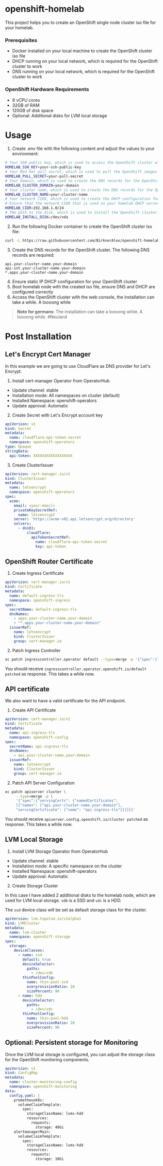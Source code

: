 # openshift-homelab

This project helps you to create an OpenShift single node cluster iso file for your homelab.

### Prerequisites

- Docker installed on your local machine to create the OpenShift cluster iso file
- DHCP running on your local network, which is required for the OpenShift cluster to work
- DNS running on your local network, which is required for the OpenShift cluster to work

### OpenShift Hardware Requirements

- 8 vCPU cores
- 32GB of RAM
- 120GB of disk space
- Optional: Additional disks for LVM local storage 

# Usage

1. Create .env file with the following content and adjust the values to your environment:

```bash
# Your SSH public key, which is used to access the OpenShift cluster with the core user via SSH
HOMELAB_SSH_KEY=your-ssh-public-key
# Your Red Hat pull secret, which is used to pull the OpenShift images
HOMELAB_PULL_SECRET=your-pull-secret
# Your domain, which is used to create the DNS records for the OpenShift cluster
HOMELAB_CLUSTER_DOMAIN=your-domain
# Your cluster name, which is used to create the DNS records for the OpenShift cluster
HOMELAB_CLUSTER_NAME=your-cluster-name
# Your network CIDR, which is used to create the DHCP configuration for the OpenShift cluster,
# Ensure that the network CIDR that is used on your homelab DHCP server.
HOMELAB_CIDR=192.168.1.0/24
# THe path to the disk, which is used to install the OpenShift cluster.
HOMELAB_INSTALL_DISK=/dev/vda
```

2. Run the following Docker container to create the OpenShift cluster iso file:

```bash
curl -L https://raw.githubusercontent.com/BirknerAlex/openshift-homelab/main/bootstrap.sh | bash 
```

3. Create the DNS records for the OpenShift cluster. The following DNS records are required:

```
api.your-cluster-name.your-domain
api-int.your-cluster-name.your-domain
*.apps.your-cluster-name.your-domain
```

4. Ensure static IP DHCP configuration for your OpenShift cluster
5. Boot homelab node with the created iso file, ensure DNS and DHCP are configured correctly
6. Access the OpenShift cluster with the web console, the installation can take a while. A loooong while

> **Note for germans**: The installation can take a loooong while. A loooong while. #Neuland

# Post Installation

## Let's Encrypt Cert Manager

In this example we are going to use CloudFlare as DNS provider for Let's Encrypt.

1. Install cert-manager Operator from OperatorHub

- Update channel: stable
- Installation mode: All namespaces on cluster (default)
- Installed Namespace: openshift-operators
- Update approval: Automatic

2. Create Secret with Let's Encrypt account key

```yaml
apiVersion: v1
kind: Secret
metadata:
  name: cloudflare-api-token-secret
  namespace: openshift-operators
type: Opaque
stringData:
  api-token: XXXXXXXXXXXXXXXXXX
```

3. Create ClusterIssuer

```yaml
apiVersion: cert-manager.io/v1
kind: ClusterIssuer
metadata:
  name: letsencrypt
  namespace: openshift-operators
spec:
  acme:
    email: <your-email>
    privateKeySecretRef:
      name: letsencrypt
    server: 'https://acme-v02.api.letsencrypt.org/directory'
    solvers:
      - dns01:
          cloudflare:
            apiTokenSecretRef:
              name: cloudflare-api-token-secret
              key: api-token
```

## OpenShift Router Certificate

1. Create Ingress Certificate

```yaml
apiVersion: cert-manager.io/v1
kind: Certificate
metadata:
  name: default-ingress-tls
  namespace: openshift-ingress
spec:
  secretName: default-ingress-tls
  dnsNames:
    - apps.your-cluster-name.your-domain
    - "*.apps.your-cluster-name.your-domain"
  issuerRef:
    name: letsencrypt
    kind: ClusterIssuer
    group: cert-manager.io
```

2. Patch Ingress Controller

```bash
oc patch ingresscontroller.operator default --type=merge -p '{"spec":{"defaultCertificate": {"name": "default-ingress-tls"}}}' -n openshift-ingress-operator
```

You should receive `ingresscontroller.operator.openshift.io/default patched` as response. This takes a while now.

## API certificate

We also want to have a valid certificate for the API endpoint.

1. Create API Certificate

```yaml
apiVersion: cert-manager.io/v1
kind: Certificate
metadata:
  name: api-ingress-tls
  namespace: openshift-config
spec:
  secretName: api-ingress-tls
  dnsNames:
    - api.your-cluster-name.your-domain
  issuerRef:
    name: letsencrypt
    kind: ClusterIssuer
    group: cert-manager.io
```
 
2. Patch API Server Configuration

```bash
oc patch apiserver cluster \
     --type=merge -p \
     '{"spec":{"servingCerts": {"namedCertificates":
     [{"names": ["api.your-cluster-name.your-domain"], 
     "servingCertificate": {"name": "api-ingress-tls"}}]}}}' 
```

You should receive `apiserver.config.openshift.io/cluster patched` as response. This takes a while now.

## LVM Local Storage

1. Install LVM Storage Operator from OperatorHub

- Update channel: stable
- Installation mode: A specific namespace on the cluster
- Installed Namespace: openshift-operators
- Update approval: Automatic

2. Create Storage Cluster

In this case I have added 2 additional disks to the homelab node, 
which are used for LVM local storage. `vdb` is a SSD and `vdc` is a HDD.

The `ssd` device class will be set as default storage class for the cluster.

```yaml
apiVersion: lvm.topolvm.io/v1alpha1
kind: LVMCluster
metadata:
  name: lvm-cluster
  namespace: openshift-storage
spec:
  storage:
    deviceClasses:
      - name: ssd
        default: true
        deviceSelector: 
          paths:
            - /dev/vdb
        thinPoolConfig:
          name: thin-pool-ssd
          overprovisionRatio: 10
          sizePercent: 90
      - name: hdd
        deviceSelector: 
          paths:
            - /dev/vdc
        thinPoolConfig:
          name: thin-pool-hdd
          overprovisionRatio: 10
          sizePercent: 90
```

## Optional: Persistent storage for Monitoring

Once the LVM local storage is configured, you can adjust the storage class for the OpenShift monitoring components.

```yaml
apiVersion: v1
kind: ConfigMap
metadata:
  name: cluster-monitoring-config
  namespace: openshift-monitoring
data:
  config.yaml: |
    prometheusK8s:
      volumeClaimTemplate:
        spec:
          storageClassName: lvms-hdd
          resources:
            requests:
              storage: 40Gi
    alertmanagerMain:
      volumeClaimTemplate:
        spec:
          storageClassName: lvms-hdd
          resources:
            requests:
              storage: 10Gi
```

